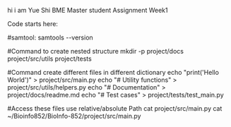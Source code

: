 hi i am Yue Shi BME Master student 
Assignment Week1

Code starts here:

#samtool:
samtools --version 

#Command to create nested structure 
mkdir -p project/docs project/src/utils project/tests

#Command create different files in different dictionary
echo "print('Hello World')" > project/src/main.py
echo "# Utility functions" > project/src/utils/helpers.py
echo "# Documentation" > project/docs/readme.md
echo "# Test cases" > project/tests/test_main.py

#Access these files use relative/absolute Path
cat project/src/main.py
cat ~/Bioinfo852/BioInfo-852/project/src/main.py


